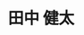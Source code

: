 ---
title: "田中 健太"
draft: false

# Job rank 職階
rank: "助教" # 教授 | 准教授 | 助教 | ...

# Laboratory group
la_group: "反応化学" # 分子化学 | 物質化学 | 反応化学 | 界面化学

# Laboratory
laboratory:
  id: organic
  name: 有機化学研究室


# ページ上部の背景画像。
# 独自で設定する場合は、exampleSite/images/faculty フォルダーに写真ファイルを入れ、
# 以下にそのパスを指定して下さい。横1000ピクセル程度の解像度を推奨。
# 例: bg_image: "images/faculty/koga_banner.jpg"
bg_image: "images/banner/bg1.jpg"

# 100文字程度の説明文。ページ上部に表示されます。
description : "可視光を利用した光触媒反応"

# portrait写真。横400ピクセル程度の解像度を推奨。
image: "images/faculty/tanaka.jpg"

# 研究分野。3つ以上増やしても構いません。
interest: ["有機合成化学", "光触媒", "可視光"]

# 業績。Reserchmapや科研費情報なども適宜追加して下さい。
# 業績が[]となっている人は、他の方のachievements欄を参考に記入して下さい。
achievements:
- icon: ti-id-badge
  link: https://researcherid.com/rid/E-2906-2018
  name: ResearcherID E-2906-2018
- icon: ti-id-badge
  link: https://orcid.org/0000-0001-8253-3561
  name: ORCID 0000-0001-8253-3561


# 連絡先。SNSも追加できます。
contact:
- icon: ti-email
  link: mailto:ktanaka@okayama-u.ac.jp
  name: ktanaka@okayama-u.ac.jp


- name : "有機化学研究室"
  icon : "ti-world" # icon pack : https://themify.me/themify-icons
  link : "http://chem.okayama-u.ac.jp/~organic/homejpn.html"

- name : "700-8530 岡山県岡山市津島中3－1－1 None"
  icon : "ti-location-pin" # icon pack : https://themify.me/themify-icons
  link : "#"

# type
type: "faculty"

# 下の"---"以下に、個人の紹介文をMarkdown書式で書きこんで下さい。
---